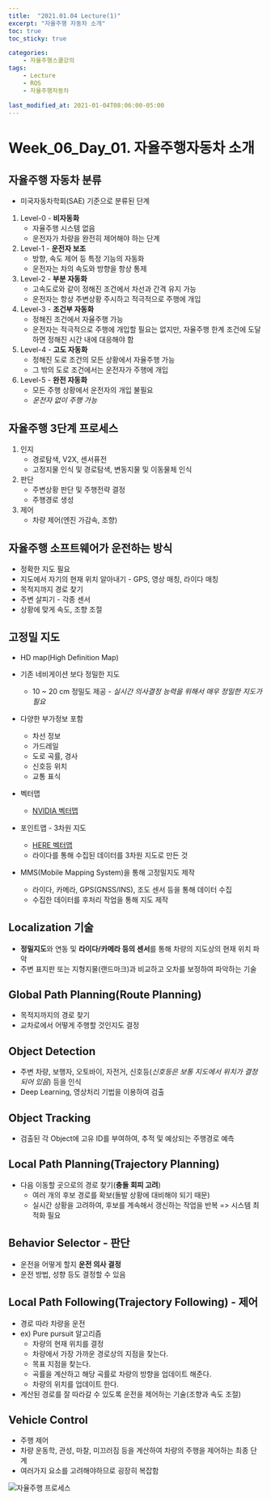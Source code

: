 ```yaml
---
title:  "2021.01.04 Lecture(1)"
excerpt: "자율주행 자동차 소개"
toc: true
toc_sticky: true

categories:
    - 자율주행스쿨강의
tags:
    - Lecture
    - ROS
    - 자율주행자동차

last_modified_at: 2021-01-04T08:06:00-05:00
---
```


# Week_06_Day_01. 자율주행자동차 소개

## 자율주행 자동차 분류
- 미국자동차학회(SAE) 기준으로 분류된 단계
1. Level-0 - **비자동화**
    - 자율주행 시스템 없음
    - 운전자가 차량을 완전히 제어해야 하는 단계
2. Level-1 - **운전자 보조**
    - 방향, 속도 제어 등 특정 기능의 자동화
    - 운전자는 차의 속도와 방향을 항상 통제
3. Level-2 - **부분 자동화**
    - 고속도로와 같이 정해진 조건에서 차선과 간격 유지 가능
    - 운전자는 항상 주변상황 주시하고 적극적으로 주행에 개입
4. Level-3 - **조건부 자동화**
    - 정해진 조건에서 자율주행 가능
    - 운전자는 적극적으로 주행에 개입할 필요는 없지만, 자율주행 한계 조건에 도달하면 정해진 시간 내에 대응해야 함
5. Level-4 - **고도 자동화**
    - 정해진 도로 조건의 모든 상황에서 자율주행 가능
    - 그 밖의 도로 조건에서는 운전자가 주행에 개입
6. Level-5 - **완전 자동화**
    - 모든 주행 상황에서 운전자의 개입 불필요
    - *운전자 없이 주행 가능*


## 자율주행 3단계 프로세스
1. 인지
    - 경로탐색, V2X, 센서퓨전
    - 고정지물 인식 및 경로탐색, 변동지물 및 이동물체 인식
2. 판단
    - 주변상황 판단 및 주행전략 결정
    - 주행경로 생성
3. 제어
    - 차량 제어(엔진 가감속, 조향)

## 자율주행 소프트웨어가 운전하는 방식
- 정확한 지도 필요
- 지도에서 자기의 현재 위치 알아내기 - GPS, 영상 매칭, 라이다 매칭
- 목적지까지 경로 찾기
- 주변 살피기 - 각종 센서
- 상황에 맞게 속도, 조향 조절

## 고정밀 지도
- HD map(High Definition Map)
- 기존 네비게이션 보다 정밀한 지도
    - 10 ~ 20 cm 정밀도 제공
    *- 실시간 의사결정 능력을 위해서 매우 정밀한 지도가 필요*
- 다양한 부가정보 포함
    - 차선 정보
    - 가드레일
    - 도로 곡률, 경사
    - 신호등 위치
    - 교통 표식

- 벡터맵
    - [NVIDIA 벡터맵](https://www.youtube.com/watch?v=5lydCAYb5N0)
- 포인트맵 - 3차원 지도
    - [HERE 벡터맵](https://www.youtube.com/watch?v=8dyo-S3Vxlw)
    - 라이다를 통해 수집된 데이터를 3차원 지도로 만든 것

- MMS(Mobile Mapping System)을 통해 고정밀지도 제작
    - 라이다, 카메라, GPS(GNSS/INS), 조도 센서 등을 통해 데이터 수집
    - 수집한 데이터를 후처리 작업을 통해 지도 제작


## Localization 기술
- **정밀지도**와 연동 및 **라이다/카메라 등의 센서**를 통해 차량의 지도상의 현재 위치 파악
- 주변 표지판 또는 지형지물(랜드마크)과 비교하고 오차를 보정하여 파악하는 기술

## Global Path Planning(Route Planning)
- 목적지까지의 경로 찾기
- 교차로에서 어떻게 주행할 것인지도 결정

## Object Detection
- 주변 차량, 보행자, 오토바이, 자전거, 신호등(*신호등은 보통 지도에서 위치가 결정되어 있음*) 등을 인식
- Deep Learning, 영상처리 기법을 이용하여 검출

## Object Tracking
- 검출된 각 Object에 고유 ID를 부여하여, 추적 및 예상되는 주행경로 예측

## Local Path Planning(Trajectory Planning)
- 다음 이동할 곳으로의 경로 찾기(**충돌 회피 고려**)
    - 여러 개의 후보 경로를 확보(돌발 상황에 대비해야 되기 때문)
    - 실시간 상황을 고려하여, 후보를 계속해서 갱신하는 작업을 반복 => 시스템 최적화 필요

## Behavior Selector - 판단
- 운전을 어떻게 할지 **운전 의사 결정**
- 운전 방법, 성향 등도 결정할 수 있음

## Local Path Following(Trajectory Following) - 제어
- 경로 따라 차량을 운전
- ex) Pure pursuit 알고리즘
    - 차량의 현재 위치를 결정
    - 차량에서 가장 가까운 경로상의 지점을 찾는다.
    - 목표 지점을 찾는다.
    - 곡률을 계산하고 해당 곡률로 차량의 방향을 업데이트 해준다.
    - 차량의 위치를 업데이트 한다.
- 계산된 경로를 잘 따라갈 수 있도록 운전을 제어하는 기술(조향과 속도 조절)
  
## Vehicle Control
- 주행 제어
- 차량 운동학, 관성, 마찰, 미끄러짐 등을 계산하여 차량의 주행을 제어하는 최종 단계
- 여러가지 요소를 고려해야하므로 굉장히 복잡함

![자율주행 프로세스](img/figure_01.png)